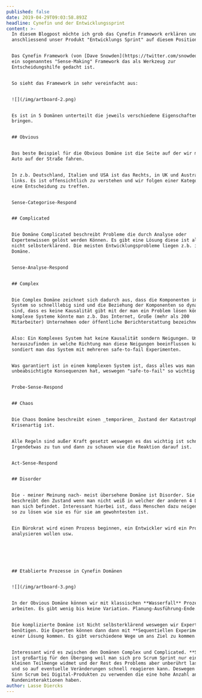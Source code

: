 ```yaml
---
published: false
date: 2019-04-29T09:03:58.893Z
headline: Cynefin und der Entwicklungssprint
content: >-
  In diesem Blogpost möchte ich grob das Cynefin Framework erklären und
  anschliessend unser Produkt "Entwicklungs Sprint" auf diesem Positionieren.


  Das Cynefin Framework (von [Dave Snowden](https://twitter.com/snowded)) ist
  ein sogenanntes "Sense-Making" Framework das als Werkzeug zur
  Entscheidungshilfe gedacht ist. 


  So sieht das Framework in sehr vereinfacht aus:


  ![](/img/artboard-2.png)


  Es ist in 5 Domänen unterteilt die jeweils verschiedene Eigenschaften mit sich
  bringen.


  ## Obvious


  Das beste Beispiel für die Obvious Domäne ist die Seite auf der wir mit dem
  Auto auf der Straße fahren.


  In z.b. Deutschland, Italien und USA ist das Rechts, in UK und Australien
  links. Es ist offensichtlich zu verstehen und wir folgen einer Kategorie um
  eine Entscheidung zu treffen.


  Sense-Categorise-Respond


  ## Complicated


  Die Domäne Complicated beschreibt Probleme die durch Analyse oder
  Expertenwissen gelöst werden Können. Es gibt eine Lösung diese ist allerdings
  nicht selbsterklärend. Die meisten Entwicklungsprobleme liegen z.b. in dieser
  Domäne.


  Sense-Analyse-Respond


  ## Complex


  Die Complex Domäne zeichnet sich dadurch aus, dass die Komponenten in einem
  System so schnelllebig sind und die Beziehung der Komponenten so dynamisch
  sind, dass es keine Kausalität gibt mit der man ein Problem lösen könnte. Als
  komplexe Systeme könnte man z.b. Das Internet, Große (mehr als 200
  Mitarbeiter) Unternehmen oder öffentliche Berichterstattung bezeichnen.


  Also: Ein Komplexes System hat keine Kausalität sondern Neigungen. Um
  herauszufinden in welche Richtung man diese Neigungen beeinflussen kann
  sondiert man das System mit mehreren safe-to-fail Experimenten.


  Was garantiert ist in einem komplexen System ist, dass alles was man tut
  unbeabsichtigte Konsequenzen hat, weswegen "safe-to-fail" so wichtig ist.


  Probe-Sense-Respond 


  ## Chaos


  Die Chaos Domäne beschreibt einen _temporären_ Zustand der Katastrophen- oder
  Krisenartig ist.


  Alle Regeln sind außer Kraft gesetzt weswegen es das wichtig ist schnell
  Irgendetwas zu tun und dann zu schauen wie die Reaktion darauf ist.


  Act-Sense-Respond


  ## Disorder


  Die - meiner Meinung nach- meist übersehene Domäne ist Disorder. Sie
  beschreibt den Zustand wenn man nicht weiß in welcher der anderen 4 Domänen
  man sich befindet. Interessant hierbei ist, dass Menschen dazu neigen Probleme
  so zu lösen wie sie es für sie am gewohntesten ist.


  Ein Bürokrat wird einen Prozess beginnen, ein Entwickler wird ein Problem
  analysieren wollen usw.






  ## Etablierte Prozesse in Cynefin Domänen


  ![](/img/artboard-3.png)


  In der Obvious Domäne können wir mit klassischen **Wasserfall** Prozessen
  arbeiten. Es gibt wenig bis keine Variation. Planung-Ausführung-Ende.


  Die komplizierte Domäne ist Nicht selbsterklärend weswegen wir Expertenwissen
  benötigen. Die Experten können dann dann mit **Sequentiellen Experimenten** zu
  einer Lösung kommen. Es gibt verschiedene Wege um ans Ziel zu kommen.


  Interessant wird es zwischen den Domänen Complex und Complicated. **Scrum**
  ist großartig für den Übergang weil man sich pro Scrum Sprint nur einer
  kleinen Teilmenge widmet und der Rest des Problems aber unberührt lassen kann
  und so auf eventuelle Veränderungen schnell reagieren kann. Deswegen macht es
  Sinn Scrum bei Digital-Produkten zu verwenden die eine hohe Anzahl an
  Kundeninteraktionen haben.
author: Lasse Diercks
---
```


